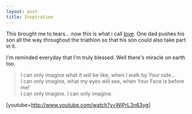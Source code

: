 ```yaml
---
layout: post
title: Inspiration
---
```


This brought me to tears... now this is what i call [love](http://www.teamhoyt.com/ "Team Hoyt"). One dad pushes his son all the way throughout the triathlon so that his son could also take part in it.

I'm reminded everyday that I'm truly blessed. Well there's miracle on earth too.

>  

> I can only imagine what it will be like, when I walk by Your side...  
I can only imagine, what my eyes will see, when Your Face is before me!  
I can only imagine. I can only imagine.  

[youtube=http://www.youtube.com/watch?v=WjPrL3n63yg]

